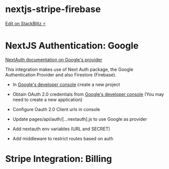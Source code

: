 # nextjs-stripe-firebase

[Edit on StackBlitz ⚡️](https://stackblitz.com/edit/nextjs-stripe)

# NextJS Authentication: Google

[NextAuth documentation on Google's provider](https://next-auth.js.org/providers/google)

This integration makes use of Next Auth package, the Google Authentication Provider and also Firestore (Firebase).

- In [Google's developer console](https://console.developers.google.com/) create a new project

- Obtain OAuth 2.0 credentials from [Google's developer console](https://console.developers.google.com/) (You may need to create a new application)

- Configure Oauth 2.0 Client urls in console

- Update pages/api/auth/[...nextauth].js to use Google as provider

- Add nextauth env variables (URL and SECRET)

- Add middleware to restrict routes based on auth

# Stripe Integration: Billing

